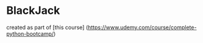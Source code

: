 # BlackJack

created as part of [this course] (https://www.udemy.com/course/complete-python-bootcamp/)
